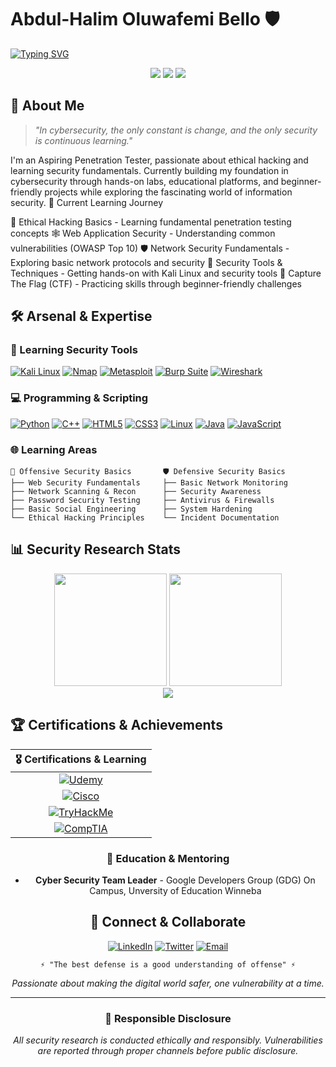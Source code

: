 # Abdul-Halim Oluwafemi Bello 🛡️

[![Typing SVG](https://readme-typing-svg.demolab.com?font=Fira+Code&size=19&pause=1000&color=00FF41&width=435&lines=Hello!+%F0%9F%91%8B+Abdul-Halim+Oluwafemi+Bello;Ethical+Hacker+%26+Penetration+Tester;Cybersecurity+Enthusiast;Vulnerability+Hunter)](https://git.io/typing-svg)


<div align="center">
  <a href="https://www.cisco.com/c/en/us/training-events/training-certifications/certifications.html"><img src="https://img.shields.io/badge/Cisco-Learning%20Path-1BA0D7?style=for-the-badge&logo=cisco&logoColor=white"/></a>
  <a href="https://www.comptia.org/certifications"><img src="https://img.shields.io/badge/CompTIA-Certification%20Track-CE0E2D?style=for-the-badge&logo=comptia&logoColor=white"/></a>
  <a href="https://tryhackme.com/"><img src="https://img.shields.io/badge/TryHackMe-Learning%20Platform-212C42?style=for-the-badge&logo=tryhackme&logoColor=white"/></a>
</div>

## 🚀 About Me

> *"In cybersecurity, the only constant is change, and the only security is continuous learning."*

I'm an Aspiring Penetration Tester, passionate about ethical hacking and learning security fundamentals. Currently building my foundation in cybersecurity through hands-on labs, educational platforms, and beginner-friendly projects while exploring the fascinating world of information security.
🎯 Current Learning Journey

🔴 Ethical Hacking Basics - Learning fundamental penetration testing concepts
🕸️ Web Application Security - Understanding common vulnerabilities (OWASP Top 10)
🛡️ Network Security Fundamentals - Exploring basic network protocols and security
🧠 Security Tools & Techniques - Getting hands-on with Kali Linux and security tools
🔬 Capture The Flag (CTF) - Practicing skills through beginner-friendly challenges
## 🛠️ Arsenal & Expertise

### 🔧 Learning Security Tools
[![Kali Linux](https://img.shields.io/badge/Kali%20Linux-557C94?style=flat-square&logo=kalilinux&logoColor=white)](https://www.kali.org/)
[![Nmap](https://img.shields.io/badge/Nmap-4682B4?style=flat-square&logo=nmap&logoColor=white)](https://nmap.org/)
[![Metasploit](https://img.shields.io/badge/Metasploit-000000?style=flat-square&logo=metasploit&logoColor=white)](https://www.metasploit.com/)
[![Burp Suite](https://img.shields.io/badge/Burp%20Suite-FF6633?style=flat-square&logo=burpsuite&logoColor=white)](https://portswigger.net/burp)
[![Wireshark](https://img.shields.io/badge/Wireshark-1679A7?style=flat-square&logo=wireshark&logoColor=white)](https://www.wireshark.org/)

### 💻 Programming & Scripting
[![Python](https://img.shields.io/badge/Python-3776AB?style=flat-square&logo=python&logoColor=white)](https://www.python.org/)
[![C++](https://img.shields.io/badge/C++-00599C?style=flat-square&logo=cplusplus&logoColor=white)](https://isocpp.org/)
[![HTML5](https://img.shields.io/badge/HTML5-E34F26?style=flat-square&logo=html5&logoColor=white)](https://developer.mozilla.org/en-US/docs/Web/HTML)
[![CSS3](https://img.shields.io/badge/CSS3-1572B6?style=flat-square&logo=css3&logoColor=white)](https://developer.mozilla.org/en-US/docs/Web/CSS)
[![Linux](https://img.shields.io/badge/Linux%20CLI-FCC624?style=flat-square&logo=linux&logoColor=black)](https://www.linux.org/)
[![Java](https://img.shields.io/badge/Java-007396?style=flat-square&logo=java&logoColor=white)](https://www.oracle.com/java/)
[![JavaScript](https://img.shields.io/badge/JavaScript-F7DF1E?style=flat-square&logo=javascript&logoColor=black)](https://developer.mozilla.org/en-US/docs/Web/JavaScript)

### 🌐 Learning Areas
```
🔴 Offensive Security Basics       🛡️ Defensive Security Basics
├── Web Security Fundamentals     ├── Basic Network Monitoring
├── Network Scanning & Recon      ├── Security Awareness
├── Password Security Testing     ├── Antivirus & Firewalls
├── Basic Social Engineering      ├── System Hardening
└── Ethical Hacking Principles    └── Incident Documentation
```

## 📊 Security Research Stats

<div align="center">
  <img height="180em" src="https://github-readme-stats.vercel.app/api?username=XARKSHADOW&show_icons=true&theme=dark&include_all_commits=true&count_private=true&hide_border=true&bg_color=0d1117&title_color=00ff41&text_color=ffffff&icon_color=00ff41"/>
  <img height="180em" src="https://github-readme-stats.vercel.app/api/top-langs/?username=XARKSHADOW&layout=compact&langs_count=8&theme=dark&hide_border=true&bg_color=0d1117&title_color=00ff41&text_color=ffffff"/>
</div>

<div align="center">
  <img src="https://github-readme-streak-stats.herokuapp.com/?user=XARKSHADOW&theme=dark&hide_border=true&background=0D1117&stroke=00ff41&ring=00ff41&fire=00ff41&currStreakLabel=00ff41"/>
</div>

## 🏆 Certifications & Achievements

<div align="center">
  
| 🎖️ **Certifications & Learning**
|:---:|
| [![Udemy](https://img.shields.io/badge/Udemy-Learn%20Ethical%20Hacking-A435F0?style=flat-square&logo=udemy&logoColor=white)](https://drive.google.com/file/d/1bKOfYke_JGtiX4BOmiQvX_m85wnFt7pv/view?usp=drive_link)
| [![Cisco](https://img.shields.io/badge/Cisco-Introduction%20to%20Cybersecurity-1BA0D7?style=flat-square&logo=cisco&logoColor=white)](https://drive.google.com/file/d/1ZCZLPUwd6SI9WvRCmW_vGyvgskVPCnyj/view?usp=drive_link) 
| [![TryHackMe](https://img.shields.io/badge/TryHackMe-Pre%20Security%20Path-212C42?style=flat-square&logo=tryhackme&logoColor=white)](https://drive.google.com/file/d/1o1jmQOzTAMX8qneT51Q9HfortOBlQgqO/view?usp=drive_link) 
| [![CompTIA](https://img.shields.io/badge/CompTIA-In%20Progress-CE0E2D?style=flat-square&logo=comptia&logoColor=white)](https://www.comptia.org/certifications)

### 🏫 Education & Mentoring
- **Cyber Security Team Leader** - Google Developers Group (GDG) On Campus, Unversity of Education Winneba 

## 📡 Connect & Collaborate

<div align="center">
  
[![LinkedIn](https://img.shields.io/badge/LinkedIn-Professional%20Network-0077B5?style=for-the-badge&logo=linkedin&logoColor=white)](https://www.linkedin.com/in/femibello)
[![Twitter](https://img.shields.io/badge/Twitter-Security%20Updates-1DA1F2?style=for-the-badge&logo=twitter&logoColor=white)](https://x.com/scaredylone)
[![Email](https://img.shields.io/badge/Email-Security%20Inquiries-8B89CC?style=for-the-badge&logo=protonmail&logoColor=white)](mailto:abdulhalimbello@protonmail.com)

</div>


<div align="center">

```
⚡ "The best defense is a good understanding of offense" ⚡
```

*Passionate about making the digital world safer, one vulnerability at a time.*

</div>

---

### 🔐 **Responsible Disclosure**
*All security research is conducted ethically and responsibly. Vulnerabilities are reported through proper channels before public disclosure.*
